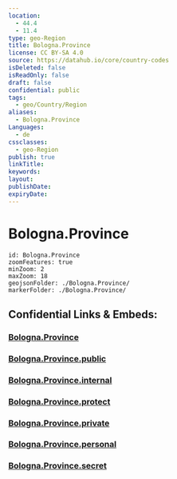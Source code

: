 ```yaml
---
location:
  - 44.4
  - 11.4
type: geo-Region
title: Bologna.Province
license: CC BY-SA 4.0
source: https://datahub.io/core/country-codes
isDeleted: false
isReadOnly: false
draft: false
confidential: public
tags:
  - geo/Country/Region
aliases:
  - Bologna.Province
Languages:
  - de
cssclasses:
  - geo-Region
publish: true
linkTitle:
keywords:
layout:
publishDate:
expiryDate:
---
```


# Bologna.Province

```leaflet
id: Bologna.Province
zoomFeatures: true 
minZoom: 2 
maxZoom: 18
geojsonFolder: ./Bologna.Province/
markerFolder: ./Bologna.Province/
```


## Confidential Links & Embeds: 

### [Bologna.Province](/_Standards/Earth/Continent/Europe/Europe~South/Italy/regions~Italy/Emilia-Romagna/Bologna.Province.md) 

### [Bologna.Province.public](/_public/Earth/Continent/Europe/Europe~South/Italy/regions~Italy/Emilia-Romagna/Bologna.Province.public.md) 

### [Bologna.Province.internal](/_internal/Earth/Continent/Europe/Europe~South/Italy/regions~Italy/Emilia-Romagna/Bologna.Province.internal.md) 

### [Bologna.Province.protect](/_protect/Earth/Continent/Europe/Europe~South/Italy/regions~Italy/Emilia-Romagna/Bologna.Province.protect.md) 

### [Bologna.Province.private](/_private/Earth/Continent/Europe/Europe~South/Italy/regions~Italy/Emilia-Romagna/Bologna.Province.private.md) 

### [Bologna.Province.personal](/_personal/Earth/Continent/Europe/Europe~South/Italy/regions~Italy/Emilia-Romagna/Bologna.Province.personal.md) 

### [Bologna.Province.secret](/_secret/Earth/Continent/Europe/Europe~South/Italy/regions~Italy/Emilia-Romagna/Bologna.Province.secret.md)

